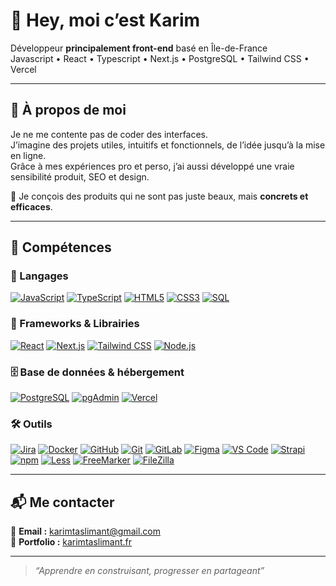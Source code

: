 # 👋 Hey, moi c’est Karim

Développeur **principalement front-end** basé en Île-de-France  
Javascript • React • Typescript • Next.js • PostgreSQL • Tailwind CSS • Vercel

---

## 🚀 À propos de moi

Je ne me contente pas de coder des interfaces.  
J’imagine des projets utiles, intuitifs et fonctionnels, de l’idée jusqu’à la mise en ligne.  
Grâce à mes expériences pro et perso, j’ai aussi développé une vraie sensibilité produit, SEO et design.

🎯 Je conçois des produits qui ne sont pas juste beaux, mais **concrets et efficaces**.

---

## 🧠 Compétences

### 📝 Langages  
[![JavaScript](https://img.shields.io/badge/-JavaScript-F7DF1E?style=for-the-badge&logo=javascript&logoColor=black)](https://developer.mozilla.org/fr/docs/Web/JavaScript)
[![TypeScript](https://img.shields.io/badge/-TypeScript-3178C6?style=for-the-badge&logo=typescript&logoColor=white)](https://www.typescriptlang.org/)
[![HTML5](https://img.shields.io/badge/-HTML5-E34F26?style=for-the-badge&logo=html5&logoColor=white)](https://developer.mozilla.org/fr/docs/Web/HTML)
[![CSS3](https://img.shields.io/badge/-CSS3-1572B6?style=for-the-badge&logo=css3&logoColor=white)](https://developer.mozilla.org/fr/docs/Web/CSS)
[![SQL](https://img.shields.io/badge/-SQL-000000?style=for-the-badge&logo=mysql&logoColor=white)](https://en.wikipedia.org/wiki/SQL)

### 🧰 Frameworks & Librairies  
[![React](https://img.shields.io/badge/-React-61DAFB?style=for-the-badge&logo=react&logoColor=black)](https://reactjs.org/)
[![Next.js](https://img.shields.io/badge/-Next.js-000000?style=for-the-badge&logo=next.js&logoColor=white)](https://nextjs.org/)
[![Tailwind CSS](https://img.shields.io/badge/-Tailwind%20CSS-38B2AC?style=for-the-badge&logo=tailwind-css&logoColor=white)](https://tailwindcss.com/)
[![Node.js](https://img.shields.io/badge/-Node.js-339933?style=for-the-badge&logo=node.js&logoColor=white)](https://nodejs.org/)

### 🗄️ Base de données & hébergement  
[![PostgreSQL](https://img.shields.io/badge/-PostgreSQL-336791?style=for-the-badge&logo=postgresql&logoColor=white)](https://www.postgresql.org/)
[![pgAdmin](https://img.shields.io/badge/-pgAdmin-3C4C99?style=for-the-badge&logo=postgresql&logoColor=white)](https://www.pgadmin.org/)
[![Vercel](https://img.shields.io/badge/-Vercel-000000?style=for-the-badge&logo=vercel&logoColor=white)](https://vercel.com/)

### 🛠️ Outils  
[![Jira](https://img.shields.io/badge/-Jira-0052CC?style=for-the-badge&logo=jira&logoColor=white)](https://www.atlassian.com/software/jira)
[![Docker](https://img.shields.io/badge/-Docker-2496ED?style=for-the-badge&logo=docker&logoColor=white)](https://www.docker.com/)
[![GitHub](https://img.shields.io/badge/-GitHub-181717?style=for-the-badge&logo=github&logoColor=white)](https://github.com/)
[![Git](https://img.shields.io/badge/-Git-F05032?style=for-the-badge&logo=git&logoColor=white)](https://git-scm.com/)
[![GitLab](https://img.shields.io/badge/-GitLab-FC6D26?style=for-the-badge&logo=gitlab&logoColor=white)](https://gitlab.com/)
[![Figma](https://img.shields.io/badge/-Figma-F24E1E?style=for-the-badge&logo=figma&logoColor=white)](https://www.figma.com/)
[![VS Code](https://img.shields.io/badge/-VS%20Code-007ACC?style=for-the-badge&logo=visual-studio-code&logoColor=white)](https://code.visualstudio.com/)
[![Strapi](https://img.shields.io/badge/-Strapi-2E7EEA?style=for-the-badge&logo=strapi&logoColor=white)](https://strapi.io/)
[![npm](https://img.shields.io/badge/-npm-CB3837?style=for-the-badge&logo=npm&logoColor=white)](https://www.npmjs.com/)
[![Less](https://img.shields.io/badge/-Less-1D365D?style=for-the-badge&logo=less&logoColor=white)](http://lesscss.org/)
[![FreeMarker](https://img.shields.io/badge/-FreeMarker-0893d1?style=for-the-badge&logo=apache&logoColor=white)](https://freemarker.apache.org/)
[![FileZilla](https://img.shields.io/badge/-FileZilla-BF0000?style=for-the-badge&logo=filezilla&logoColor=white)](https://filezilla-project.org/)

---

## 📬 Me contacter

📩 **Email :** karimtaslimant@gmail.com  
🔗 **Portfolio :** [karimtaslimant.fr](https://www.karimtaslimant.fr)

---

> *“Apprendre en construisant, progresser en partageant”*
